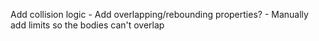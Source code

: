 Add collision logic
	- Add overlapping/rebounding properties?
	- Manually add limits so the bodies can't overlap

